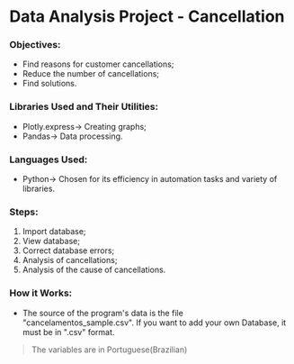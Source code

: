 # Data Analysis Project - Cancellation

### Objectives:
- Find reasons for customer cancellations;
- Reduce the number of cancellations;
- Find solutions.

### Libraries Used and Their Utilities:
- Plotly.express-> Creating graphs;
- Pandas-> Data processing.

### Languages ​​Used:
- Python-> Chosen for its efficiency in automation tasks and variety of libraries.

### Steps:
1. Import database;
2. View database;
3. Correct database errors;
4. Analysis of cancellations;
5. Analysis of the cause of cancellations.

### How it Works:
- The source of the program's data is the file "cancelamentos_sample.csv". If you want to add your own Database, it must be in ".csv" format.

 >The variables are in Portuguese(Brazilian)
